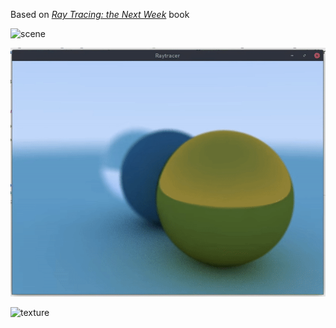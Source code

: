 Based on [_Ray Tracing: the Next Week_](http://in1weekend.blogspot.com/2016/01/ray-tracing-second-weekend.html) book

![scene](./scene.png)

![](./video.gif)

![texture](./texture.png)
